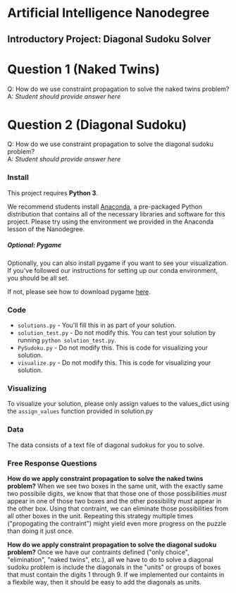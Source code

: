 # Artificial Intelligence Nanodegree
## Introductory Project: Diagonal Sudoku Solver

# Question 1 (Naked Twins)
Q: How do we use constraint propagation to solve the naked twins problem?  
A: *Student should provide answer here*

# Question 2 (Diagonal Sudoku)
Q: How do we use constraint propagation to solve the diagonal sudoku problem?  
A: *Student should provide answer here*

### Install

This project requires **Python 3**.

We recommend students install [Anaconda](https://www.continuum.io/downloads), a pre-packaged Python distribution that contains all of the necessary libraries and software for this project. 
Please try using the environment we provided in the Anaconda lesson of the Nanodegree.

##### Optional: Pygame

Optionally, you can also install pygame if you want to see your visualization. If you've followed our instructions for setting up our conda environment, you should be all set.

If not, please see how to download pygame [here](http://www.pygame.org/download.shtml).

### Code

* `solutions.py` - You'll fill this in as part of your solution.
* `solution_test.py` - Do not modify this. You can test your solution by running `python solution_test.py`.
* `PySudoku.py` - Do not modify this. This is code for visualizing your solution.
* `visualize.py` - Do not modify this. This is code for visualizing your solution.

### Visualizing

To visualize your solution, please only assign values to the values_dict using the ```assign_values``` function provided in solution.py

### Data

The data consists of a text file of diagonal sudokus for you to solve.

### Free Response Questions 
**How do we apply constraint propagation to solve the naked twins problem?**
When we see two boxes in the same unit, with the exactly same two possibile digits, we know that that those one of those possibilities _must_ appear in one of those two boxes and the other possibility _must_ appear in the other box. Using that contraint, we can eliminate those possibilities from all other boxes in the unit. Repeating this strategy multiple times ("propogating the contraint") might yield even more progress on the puzzle than doing it just once. 

**How do we apply constraint propagation to solve the diagonal sudoku problem?**
Once we have our contraints defined ("only choice", "elimination", "naked twins", etc.), all we have to do to solve a diagonal sudoku problem is include the diagonals in the "units" or groups of boxes that must contain the digits 1 through 9. If we implemented our containts in a flexbile way, then it should be easy to add the diagonals as units.